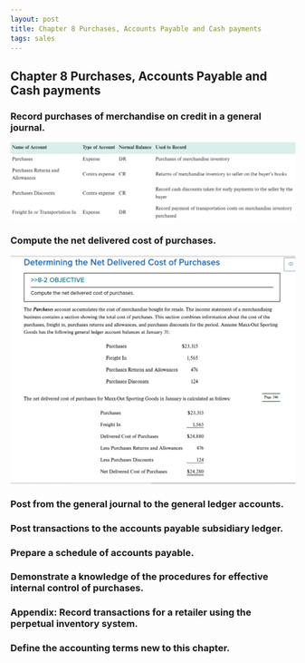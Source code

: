 ```yaml
---
layout: post
title: Chapter 8 Purchases, Accounts Payable and Cash payments
tags: sales
---
```


## Chapter 8 Purchases, Accounts Payable and Cash payments



### Record purchases of merchandise on credit in a general journal.

![](/assets/mc-graw-accounting-course/chap8/new.acts.png)


### Compute the net delivered cost of purchases.

![](/assets/mc-graw-accounting-course/chap8/Screenshot%20at%202024-03-05%2013-52-03.png)

### Post from the general journal to the general ledger accounts.

### Post transactions to the accounts payable subsidiary ledger.

### Prepare a schedule of accounts payable.

### Demonstrate a knowledge of the procedures for effective internal control of purchases.

### Appendix: Record transactions for a retailer using the perpetual inventory system.

### Define the accounting terms new to this chapter.


















